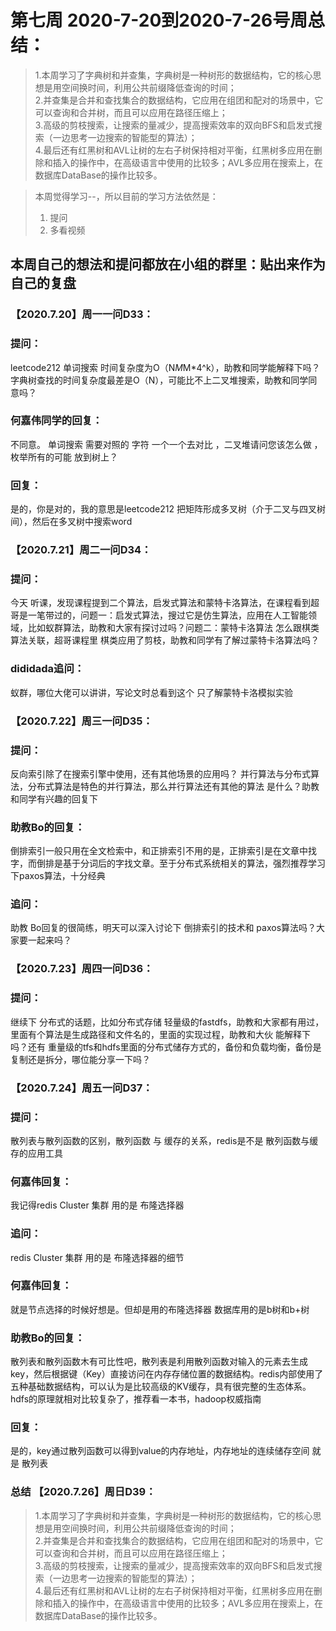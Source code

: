 # 第七周 2020-7-20到2020-7-26号周总结：
>1.本周学习了字典树和并查集，字典树是一种树形的数据结构，它的核心思想是用空间换时间，利用公共前缀降低查询的时间；  
>2.并查集是合并和查找集合的数据结构，它应用在组团和配对的场景中，它可以查询和合并树，而且可以应用在路径压缩上；  
>3.高级的剪枝搜索，让搜索的量减少，提高搜索效率的双向BFS和启发式搜索（一边思考一边搜索的智能型的算法）；  
>4.最后还有红黑树和AVL让树的左右子树保持相对平衡，红黑树多应用在删除和插入的操作中，在高级语言中使用的比较多；AVL多应用在搜索上，在数据库DataBase的操作比较多。

>本周觉得学习--，所以目前的学习方法依然是：  
>1. 提问   
>2. 多看视频  

## 本周自己的想法和提问都放在小组的群里：贴出来作为自己的复盘

### 【2020.7.20】周一一问D33：
### 提问：
leetcode212 单词搜索 时间复杂度为O（N*M*M*4^k），助教和同学能解释下吗？
字典树查找的时间复杂度最差是O（N），可能比不上二叉堆搜索，助教和同学同意吗？
### 何嘉伟同学的回复：
不同意。 单词搜索 需要对照的 字符 一个一个去对比 ，二叉堆请问您该怎么做 ，枚举所有的可能 放到树上？
### 回复：
是的，你是对的，我的意思是leetcode212 把矩阵形成多叉树（介于二叉与四叉树间），然后在多叉树中搜索word

### 【2020.7.21】周二一问D34：
### 提问：
今天 听课，发现课程提到二个算法，启发式算法和蒙特卡洛算法，在课程看到超哥是一笔带过的，问题一：启发式算法，搜过它是仿生算法，应用在人工智能领域，比如蚁群算法，助教和大家有探讨过吗？问题二：蒙特卡洛算法 怎么跟棋类算法关联，超哥课程里 棋类应用了剪枝，助教和同学有了解过蒙特卡洛算法吗？
### dididada追问：
蚁群，哪位大佬可以讲讲，写论文时总看到这个
只了解蒙特卡洛模拟实验

### 【2020.7.22】周三一问D35：
### 提问：
反向索引除了在搜索引擎中使用，还有其他场景的应用吗？
并行算法与分布式算法，分布式算法是特色的并行算法，那么并行算法还有其他的算法 是什么？助教和同学有兴趣的回复下
### 助教Bo的回复：
倒排索引一般只用在全文检索中，和正排索引不用的是，正排索引是在文章中找字，而倒排是基于分词后的字找文章。至于分布式系统相关的算法，强烈推荐学习下paxos算法，十分经典
### 追问：
助教 Bo回复的很简练，明天可以深入讨论下 倒排索引的技术和 paxos算法吗？大家要一起来吗？

### 【2020.7.23】周四一问D36：
### 提问：
继续下 分布式的话题，比如分布式存储 轻量级的fastdfs，助教和大家都有用过，里面有个算法是生成路径和文件名的，里面的实现过程，助教和大伙 能解释下吗？还有 重量级的tfs和hdfs里面的分布式储存方式的，备份和负载均衡，备份是 复制还是拆分，哪位能分享一下吗？

### 【2020.7.24】周五一问D37：
### 提问：
散列表与散列函数的区别，散列函数 与 缓存的关系，redis是不是 散列函数与缓存的应用工具
### 何嘉伟回复：
我记得redis Cluster 集群 用的是 布隆选择器
### 追问：
redis Cluster 集群 用的是 布隆选择器的细节
### 何嘉伟回复：
就是节点选择的时候好想是。但却是用的布隆选择器
数据库用的是b树和b+树
### 助教Bo的回复：
散列表和散列函数木有可比性吧，散列表是利用散列函数对输入的元素去生成key，然后根据键（Key）直接访问在内存存储位置的数据结构。redis内部使用了五种基础数据结构，可以认为是比较高级的KV缓存，具有很完整的生态体系。
hdfs的原理就相对比较复杂了，推荐看一本书，hadoop权威指南
### 回复：
是的，key通过散列函数可以得到value的内存地址，内存地址的连续储存空间 就是 散列表

### 总结 【2020.7.26】周日D39：
>1.本周学习了字典树和并查集，字典树是一种树形的数据结构，它的核心思想是用空间换时间，利用公共前缀降低查询的时间；  
>2.并查集是合并和查找集合的数据结构，它应用在组团和配对的场景中，它可以查询和合并树，而且可以应用在路径压缩上；  
>3.高级的剪枝搜索，让搜索的量减少，提高搜索效率的双向BFS和启发式搜索（一边思考一边搜索的智能型的算法）；  
>4.最后还有红黑树和AVL让树的左右子树保持相对平衡，红黑树多应用在删除和插入的操作中，在高级语言中使用的比较多；AVL多应用在搜索上，在数据库DataBase的操作比较多。
